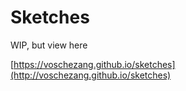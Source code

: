 # Sketches

WIP, but view here

[https://voschezang.github.io/sketches](http://voschezang.github.io/sketches)
